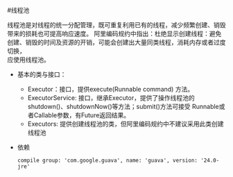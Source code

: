 #线程池

线程池是对线程的统一分配管理，既可重复利用已有的线程，减少频繁创建、销毁带来的损耗也可提高响应速度。
阿里编码规约中指出：杜绝显示创建线程：避免创建、销毁的时间及资源的开销，可能会创建出大量同类线程，消耗内存或者过度切换，    
应使用线程池。

* 基本的类与接口：
    * Executor：接口，提供execute(Runnable command) 方法。
    * ExecutorService: 接口，继承Executor，提供了操作线程池的shutdown()、shutdownNow()等方法；submit()方法可接受
       Runnable或者Callable参数，有Future返回结果。
    * Executors:  提供创建线程池的类，但阿里编码规约中不建议采用此类创建线程池

* 依赖

    `
    compile group: 'com.google.guava', name: 'guava', version: '24.0-jre'
   `
   
   